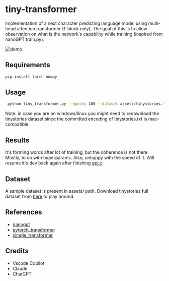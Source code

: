 # tiny-transformer

Implementation of a next character predicting language model using multi-head attention transformer (1-block only). The goal of this is to allow observation on what is the network's capability while training (inspired from nanoGPT train.py).

![demo](assets/demo.gif)


## Requirements

```zsh
pip install torch numpy
```

## Usage

```zsh
 python tiny_transformer.py --epochs 100 --dataset assets/tinystories.txt --num_rows 100
```

Note: in case you are on windows/linux you might need to redownload the tinystories dataset since the committed encoding of tinystories.txt is mac-compatible.

## Results

It's forming words after lot of training, but the coherence is not there. Mostly, to do with hyperparams. Also, unhappy with the speed of it. Will resume it's dev back again after finishing [gpt.c](https://github.com/attentionmech/gpt.c)

## Dataset

A sample dataset is present in assets/ path. Download tinystories full dataset from [here](https://huggingface.co/datasets/roneneldan/TinyStories/tree/main) to play around.

## References

- [nanogpt](https://github.com/karpathy/nanoGPT)
- [pytorch_transformer](https://github.com/hkproj/pytorch-transformer)
- [simple_transformer](https://github.com/xjdr-alt/simple_transformer/blob/main/simple_transformer.py)

## Credits

- Vscode Copilot
- Claude
- ChatGPT
